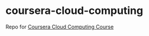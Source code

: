 # coursera-cloud-computing
Repo for [Coursera Cloud Computing Course](https://www.coursera.org/programs/coursera-response-program-for-hkust-lwwxu/learn/cloud-computing-foundations-duke?authProvider=hkust&specialization=building-cloud-computing-solutions-at-scale)
